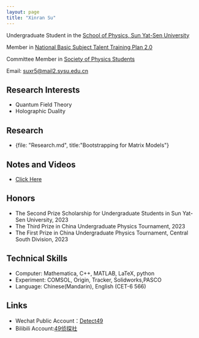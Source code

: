 ```yaml
---
layout: page
title: "Xinran Su"
---
```

Undergraduate Student in the [School of Physics, Sun Yat-Sen University](https://spe.sysu.edu.cn/) 

Member in [National Basic Subject Talent Training Plan 2.0](https://baike.baidu.com/item/%E5%9F%BA%E7%A1%80%E5%AD%A6%E7%A7%91%E6%8B%94%E5%B0%96%E5%AD%A6%E7%94%9F%E5%9F%B9%E5%85%BB%E8%AE%A1%E5%88%922.0%E5%9F%BA%E5%9C%B0/53704775?fr=aladdin) 

Committee Member in [Society of Physics Students](https://www.spsnational.org/)

 Email: [suxr5@mail2.sysu.edu.cn](mailto:suxr5@mail2.sysu.edu.cn)

## Research Interests
 - Quantum Field Theory
 - Holographic Duality

## Research
 - {file: "Research.md", title:"Bootstrapping for Matrix Models"}

## Notes and Videos
 - [Click Here](https://xinransu1.github.io/XinranSu1/Scholar/)
   
## Honors
 - The Second Prize Scholarship for Undergraduate Students in Sun Yat-Sen University, 2023
 - The Third Prize in China Undergraduate Physics Tournament, 2023
 - The First Prize in China Undergraduate Physics Tournament, Central South Division, 2023

## Technical Skills
 - Computer: Mathematica, C++, MATLAB, LaTeX, python
 - Experiment: COMSOL, Origin, Tracker, Solidworks,PASCO
 - Language: Chinese(Mandarin), English (CET-6 566)

## Links
 - Wechat Public Account：[Detect49](https://mp.weixin.qq.com/s/H5k0KGaTL0kF8M8NYhq4Bg)
 - Bilibili Account:[49侦探社](https://www.bilibili.com/video/BV1FG411e7wT/?share_source=copy_web&vd_source=84a9cfbb6a2b72a87f12b3f87a31e070)
